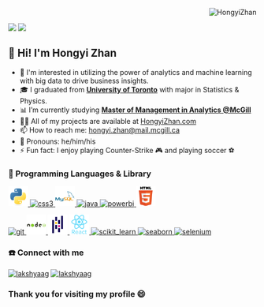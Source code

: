 <!--
**HongyiZhan/HongyiZhan** is a ✨ _special_ ✨ repository because its `README.md` (this file) appears on your GitHub profile.

Here are some ideas to get you started:

- 🔭 I’m currently working on ...
- 🌱 I’m currently learning ...
- 👯 I’m looking to collaborate on ...
- 🤔 I’m looking for help with ...
- 💬 Ask me about ...
- 📫 How to reach me: ...
- 😄 Pronouns: ...
- ⚡ Fun fact: ...
-->

<p align="right"> <img src="https://komarev.com/ghpvc/?username=HongyiZhan&label=Profile%20views&color=grey&style=plastic&base=200" alt="HongyiZhan"/> </p>
  <div style="display: align-items: center;">
  <img src="https://encrypted-tbn0.gstatic.com/images?q=tbn:ANd9GcSK-bVIEQHmP7IuDM5le8Mtpkn4w1ezdRj8eA&usqp=CAU" style="width: 20%;" />
  <img src="https://www.mcgillpersonalfinance.com/assets/Mobile_Top_Logo_trans.png" style="width: 30%;" />
</div>

## 👋 Hi! I'm Hongyi Zhan 
- 👀 I'm interested in utilizing the power of analytics and machine learning with big data to drive business insights.
- 🎓 I graduated from [**University of Toronto**](https://www.utoronto.ca) with major in Statistics & Physics.
- 📊 I’m currently studying [**Master of Management in Analytics @McGill**](https://www.mcgill.ca/desautels/programs/mma)
- 👨‍💻 All of my projects are available at [HongyiZhan.com](https://HongyiZhan.com)
- 📫 How to reach me: hongyi.zhan@mail.mcgill.ca
- 🙋 Pronouns: he/him/his
- ⚡ Fun fact: I enjoy playing Counter-Strike 🎮 and playing soccer ⚽️

### 📖 Programming Languages & Library
<p align="left"> <a href="https://www.python.org" target="_blank" rel="noreferrer"> <img src="https://raw.githubusercontent.com/devicons/devicon/master/icons/python/python-original.svg" alt="python" width="40" height="40"/> </a> <a href="https://www.r-project.org/about.html" target="_blank" rel="noreferrer"> <img src="https://encrypted-tbn0.gstatic.com/images?q=tbn:ANd9GcSTOj5Z1YZnSJisLbLFCy-RVV_B4fmB1JGvaA&usqp=CAU"alt="css3" width="40" height="40"/> </a> <a href="https://www.mysql.com/" target="_blank" rel="noreferrer"> <img src="https://raw.githubusercontent.com/devicons/devicon/master/icons/mysql/mysql-original-wordmark.svg" alt="mysql" width="40" height="40"/> </a> <a href="https://www.java.com/en/" target="_blank" rel="noreferrer"> <img src="https://encrypted-tbn0.gstatic.com/images?q=tbn:ANd9GcSTHiXC1J0Tu16Edwsnf83qnm-O3DfPLxYmJw&usqp=CAU" alt="java" width="65" height="40"/> </a> <a href="https://powerbi.microsoft.com/en-us/" target="_blank" rel="noreferrer"> <img src="https://encrypted-tbn0.gstatic.com/images?q=tbn:ANd9GcSboUarf_Rg5woKl9wg0jZiUoFJT7uBjsHgHw&usqp=CAU" alt="powerbi" width="50" height="35"/> </a> <a href="https://www.w3.org/html/" target="_blank" rel="noreferrer"> <img src="https://raw.githubusercontent.com/devicons/devicon/master/icons/html5/html5-original-wordmark.svg" alt="html5" width="40" height="40"/>
  
</a> <a href="https://git-scm.com/" target="_blank" rel="noreferrer"> <img src="https://www.vectorlogo.zone/logos/git-scm/git-scm-icon.svg" alt="git" width="40" height="40"/> </a> <a href="https://nodejs.org" target="_blank" rel="noreferrer"> <img src="https://raw.githubusercontent.com/devicons/devicon/master/icons/nodejs/nodejs-original-wordmark.svg" alt="nodejs" width="40" height="40"/> </a> <a href="https://pandas.pydata.org/" target="_blank" rel="noreferrer"> <img src="https://raw.githubusercontent.com/devicons/devicon/2ae2a900d2f041da66e950e4d48052658d850630/icons/pandas/pandas-original.svg" alt="pandas" width="40" height="40"/> </a>  <a href="https://reactjs.org/" target="_blank" rel="noreferrer"> <img src="https://raw.githubusercontent.com/devicons/devicon/master/icons/react/react-original-wordmark.svg" alt="react" width="40" height="40"/> </a> <a href="https://scikit-learn.org/" target="_blank" rel="noreferrer"> <img src="https://upload.wikimedia.org/wikipedia/commons/0/05/Scikit_learn_logo_small.svg" alt="scikit_learn" width="40" height="40"/> </a> <a href="https://seaborn.pydata.org/" target="_blank" rel="noreferrer"> <img src="https://seaborn.pydata.org/_images/logo-mark-lightbg.svg" alt="seaborn" width="40" height="40"/> </a> <a href="https://www.selenium.dev" target="_blank" rel="noreferrer"> <img src="https://raw.githubusercontent.com/detain/svg-logos/780f25886640cef088af994181646db2f6b1a3f8/svg/selenium-logo.svg" alt="selenium" width="40" height="40"/> </a> </p>

### ☎️ Connect with me
<p align="left">
<a href="https://www.linkedin.com/in/hongyi-zhan/" target="blank"><img align="center" src="https://raw.githubusercontent.com/rahuldkjain/github-profile-readme-generator/master/src/images/icons/Social/linked-in-alt.svg" alt="lakshyaag" height="50" width="70" /></a>
<a href="https://instagram.com/ian.zhan.96" target="blank"><img align="center" src="https://raw.githubusercontent.com/rahuldkjain/github-profile-readme-generator/master/src/images/icons/Social/instagram.svg" alt="lakshyaag" height="40" width="50" /></a>
</p>


### Thank you for visiting my profile 😄
